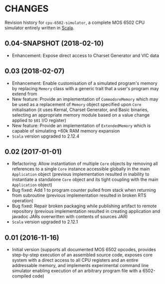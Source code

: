 CHANGES
=======

Revision history for `cpu-6502-simulator`, a complete MOS 6502 CPU simulator entirely written in [Scala](http://www.scala-lang.org/).

0.04-SNAPSHOT (2018-02-10)
--------------------------

* Enhancement: Expose direct access to Charset Generator and VIC data

0.03 (2018-02-07)
-----------------

* Enhancement: Enable customisation of a simulated program's memory by replacing `Memory` class with a generic trait that a user's program may extend from
* New feature: Provide an implementation of `CommodoreMemory` which may be used as a replacement of `Memory` object specified upon `Core` initialisation (it uses Kernal, Charset Generator, and Basic binaries, selecting an appropriate memory module based on a value change applied to `$01` I/O register)
* New feature: Provide an implementation of `ExtendedMemory` which is capable of simulating +60k RAM memory expansion
* `Scala` version upgraded to 2.12.4

0.02 (2017-01-01)
-----------------

* Refactoring: Allow instantiation of multiple `Core` objects by removing all references to a single `Core` instance accessible globally in the main `Application` object (previous implementation resulted in inability to instantiate a standalone `Core` object and its tight coupling with the main `Application` object)
* Bug fixed: Add 1 to program counter pulled from stack when returning from subroutine (previous implementation resulted in broken RTS operation)
* Bug fixed: Repair broken packaging while publishing artifact to remote repository (previous implementation resulted in creating application and javadoc JARs overwritten with contents of sources JAR)
* `Scala` version upgraded to 2.12.1

0.01 (2016-11-16)
-----------------

* Initial version (supports all documented MOS 6502 opcodes, provides step-by-step execution of an assembled source code, exposes core system with a direct access to all CPU registers and an entire addressable memory, and implements experimental command line simulator enabling execution of an arbitrary program file with a 6502-compiled code)
